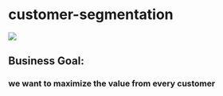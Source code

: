 # customer-segmentation
![](https://mswebappcdn.azureedge.net/episerverprod/580561b7653c477ebd7909a6c9465a72/435513bac8ab490dbfab4ac14a61e26b.png)
## Business Goal:
### we want to maximize the value from every customer
